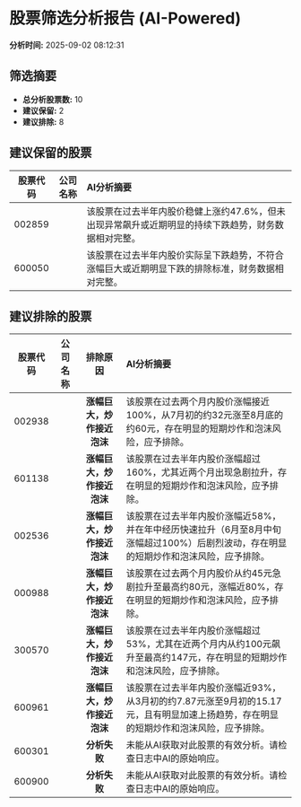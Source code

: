 # 股票筛选分析报告 (AI-Powered)

**分析时间:** 2025-09-02 08:12:31

## 筛选摘要

- **总分析股票数:** 10
- **建议保留:** 2
- **建议排除:** 8

## 建议保留的股票

| 股票代码 | 公司名称 | AI分析摘要 |
|:---:|:---:|:---|
| 002859 |  | 该股票在过去半年内股价稳健上涨约47.6%，但未出现异常飙升或近期明显的持续下跌趋势，财务数据相对完整。 |
| 600050 |  | 该股票在过去半年内股价实际呈下跌趋势，不符合涨幅巨大或近期明显下跌的排除标准，财务数据相对完整。 |

## 建议排除的股票

| 股票代码 | 公司名称 | 排除原因 | AI分析摘要 |
|:---:|:---:|:---:|:---|
| 002938 |  | **涨幅巨大，炒作接近泡沫** | 该股票在过去两个月内股价涨幅接近100%，从7月初的约32元涨至8月底的约60元，存在明显的短期炒作和泡沫风险，应予排除。 |
| 601138 |  | **涨幅巨大，炒作接近泡沫** | 该股票在过去半年内股价涨幅超过160%，尤其近两个月出现急剧拉升，存在明显的短期炒作和泡沫风险，应予排除。 |
| 002536 |  | **涨幅巨大，炒作接近泡沫** | 该股票在过去半年内股价涨幅近58%，并在年中经历快速拉升（6月至8月中旬涨幅超过100%）后剧烈波动，存在明显的短期炒作和泡沫风险，应予排除。 |
| 000988 |  | **涨幅巨大，炒作接近泡沫** | 该股票在过去两个月内股价从约45元急剧拉升至最高约80元，涨幅近80%，存在明显的短期炒作和泡沫风险，应予排除。 |
| 300570 |  | **涨幅巨大，炒作接近泡沫** | 该股票在过去半年内股价涨幅超过53%，尤其在近两个月内从约100元飙升至最高约147元，存在明显的短期炒作和泡沫风险，应予排除。 |
| 600961 |  | **涨幅巨大，炒作接近泡沫** | 该股票在过去半年内股价涨幅近93%，从3月初的约7.87元涨至9月初的15.17元，且有明显加速上扬趋势，存在明显的短期炒作和泡沫风险，应予排除。 |
| 600301 |  | **分析失败** | 未能从AI获取对此股票的有效分析。请检查日志中AI的原始响应。 |
| 600900 |  | **分析失败** | 未能从AI获取对此股票的有效分析。请检查日志中AI的原始响应。 |
